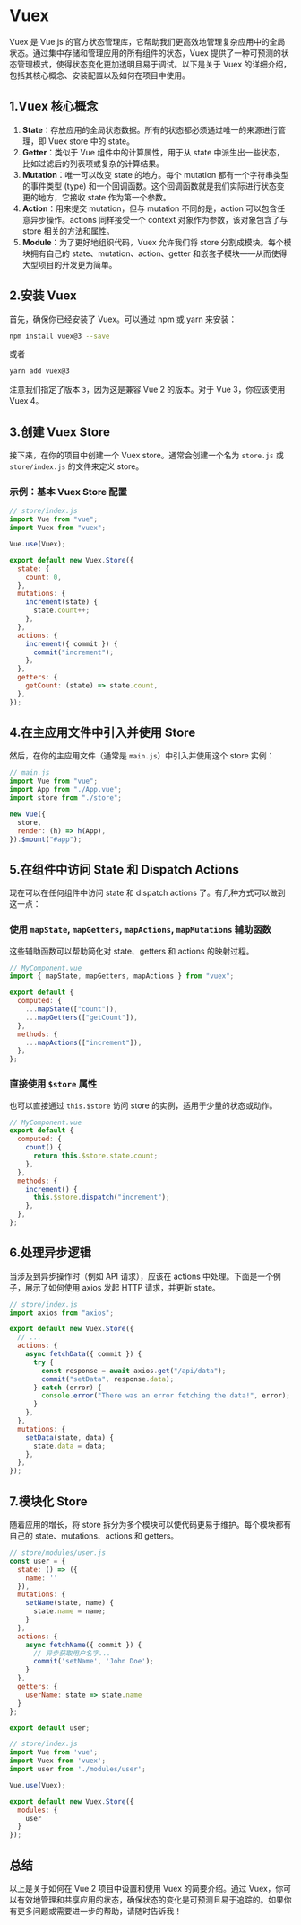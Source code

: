 # Vuex

Vuex 是 Vue.js 的官方状态管理库，它帮助我们更高效地管理复杂应用中的全局状态。通过集中存储和管理应用的所有组件的状态，Vuex 提供了一种可预测的状态管理模式，使得状态变化更加透明且易于调试。以下是关于 Vuex 的详细介绍，包括其核心概念、安装配置以及如何在项目中使用。

## 1.Vuex 核心概念

1. **State**：存放应用的全局状态数据。所有的状态都必须通过唯一的来源进行管理，即 Vuex store 中的 state。
2. **Getter**：类似于 Vue 组件中的计算属性，用于从 state 中派生出一些状态，比如过滤后的列表项或复杂的计算结果。
3. **Mutation**：唯一可以改变 state 的地方。每个 mutation 都有一个字符串类型的事件类型 (type) 和一个回调函数。这个回调函数就是我们实际进行状态变更的地方，它接收 state 作为第一个参数。
4. **Action**：用来提交 mutation，但与 mutation 不同的是，action 可以包含任意异步操作。actions 同样接受一个 context 对象作为参数，该对象包含了与 store 相关的方法和属性。
5. **Module**：为了更好地组织代码，Vuex 允许我们将 store 分割成模块。每个模块拥有自己的 state、mutation、action、getter 和嵌套子模块——从而使得大型项目的开发更为简单。

## 2.安装 Vuex

首先，确保你已经安装了 Vuex。可以通过 npm 或 yarn 来安装：

```bash
npm install vuex@3 --save
```

或者

```bash
yarn add vuex@3
```

注意我们指定了版本 `3`，因为这是兼容 Vue 2 的版本。对于 Vue 3，你应该使用 Vuex 4。

## 3.创建 Vuex Store

接下来，在你的项目中创建一个 Vuex store。通常会创建一个名为 `store.js` 或 `store/index.js` 的文件来定义 store。

### 示例：基本 Vuex Store 配置

```javascript
// store/index.js
import Vue from "vue";
import Vuex from "vuex";

Vue.use(Vuex);

export default new Vuex.Store({
  state: {
    count: 0,
  },
  mutations: {
    increment(state) {
      state.count++;
    },
  },
  actions: {
    increment({ commit }) {
      commit("increment");
    },
  },
  getters: {
    getCount: (state) => state.count,
  },
});
```

## 4.在主应用文件中引入并使用 Store

然后，在你的主应用文件（通常是 `main.js`）中引入并使用这个 store 实例：

```javascript
// main.js
import Vue from "vue";
import App from "./App.vue";
import store from "./store";

new Vue({
  store,
  render: (h) => h(App),
}).$mount("#app");
```

## 5.在组件中访问 State 和 Dispatch Actions

现在可以在任何组件中访问 state 和 dispatch actions 了。有几种方式可以做到这一点：

### 使用 `mapState`, `mapGetters`, `mapActions`, `mapMutations` 辅助函数

这些辅助函数可以帮助简化对 state、getters 和 actions 的映射过程。

```javascript
// MyComponent.vue
import { mapState, mapGetters, mapActions } from "vuex";

export default {
  computed: {
    ...mapState(["count"]),
    ...mapGetters(["getCount"]),
  },
  methods: {
    ...mapActions(["increment"]),
  },
};
```

### 直接使用 `$store` 属性

也可以直接通过 `this.$store` 访问 store 的实例，适用于少量的状态或动作。

```javascript
// MyComponent.vue
export default {
  computed: {
    count() {
      return this.$store.state.count;
    },
  },
  methods: {
    increment() {
      this.$store.dispatch("increment");
    },
  },
};
```

## 6.处理异步逻辑

当涉及到异步操作时（例如 API 请求），应该在 actions 中处理。下面是一个例子，展示了如何使用 axios 发起 HTTP 请求，并更新 state。

```javascript
// store/index.js
import axios from "axios";

export default new Vuex.Store({
  // ...
  actions: {
    async fetchData({ commit }) {
      try {
        const response = await axios.get("/api/data");
        commit("setData", response.data);
      } catch (error) {
        console.error("There was an error fetching the data!", error);
      }
    },
  },
  mutations: {
    setData(state, data) {
      state.data = data;
    },
  },
});
```

## 7.模块化 Store

随着应用的增长，将 store 拆分为多个模块可以使代码更易于维护。每个模块都有自己的 state、mutations、actions 和 getters。

```javascript
// store/modules/user.js
const user = {
  state: () => ({
    name: ''
  }),
  mutations: {
    setName(state, name) {
      state.name = name;
    }
  },
  actions: {
    async fetchName({ commit }) {
      // 异步获取用户名字...
      commit('setName', 'John Doe');
    }
  },
  getters: {
    userName: state => state.name
  }
};

export default user;

// store/index.js
import Vue from 'vue';
import Vuex from 'vuex';
import user from './modules/user';

Vue.use(Vuex);

export default new Vuex.Store({
  modules: {
    user
  }
});
```

## 总结

以上是关于如何在 Vue 2 项目中设置和使用 Vuex 的简要介绍。通过 Vuex，你可以有效地管理和共享应用的状态，确保状态的变化是可预测且易于追踪的。如果你有更多问题或需要进一步的帮助，请随时告诉我！
